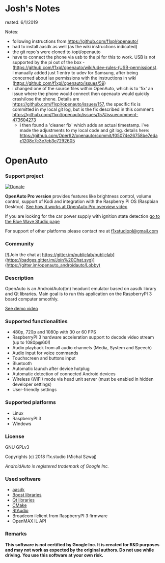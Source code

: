 # Josh's Notes

reated: 6/1/2019

Notes:
- following instructions from https://github.com/f1xpl/openauto/
- had to install aasdk as well (as the wiki instructions indicated)
- the git repo's were cloned to /opt/openauto
- have to connect the phone via usb to the pi for this to work. USB is not supported by the pi out of the box - (https://github.com/f1xpl/openauto/wiki/udev-rules-(USB-permissions). I manually added just 1 entry to udev for Samsung, after being concerned about lax permissions with the instructions in wiki (https://github.com/f1xpl/openauto/issues/59)
- i changed one of the source files within OpenAuto, which is to 'fix' an issue where the phone would connect then openauto would quickly crash/lose the phone. Details are https://github.com/f1xpl/openauto/issues/157, the specific fix is committed in my local git log, but is the fix described in this comment: https://github.com/f1xpl/openauto/issues/157#issuecomment-473604273
   - i then found a 'cleaner fix' which adds an actual timestamp. i've made the adjustments to my local code and git log. details here: https://github.com/Oper92/openauto/commit/f05074e26758be7edac1208c7c3e7eb3e7292605


# OpenAuto

### Support project
[![Donate](https://img.shields.io/badge/Donate-PayPal-green.svg)](https://www.paypal.com/cgi-bin/webscr?cmd=_s-xclick&hosted_button_id=R4HXE5ESDR4U4)

**OpenAuto Pro version** provides features like brightness control, volume control, support of Kodi and integration with the Raspberry PI OS (Raspbian Desktop). [See how it works at OpenAuto Pro overview video](https://www.youtube.com/watch?v=9sTOMI1qTiA)

If you are looking for the car power supply with ignition state detection [go to the Blue Wave Studio page](https://bluewavestudio.io/index.php/bluewave-shop)

For support of other platforms please contact me at f1xstudiopl@gmail.com

### Community
[![Join the chat at https://gitter.im/publiclab/publiclab](https://badges.gitter.im/Join%20Chat.svg)](https://gitter.im/openauto_androidauto/Lobby)

### Description
OpenAuto is an AndroidAuto(tm) headunit emulator based on aasdk library and Qt libraries. Main goal is to run this application on the RaspberryPI 3 board computer smoothly.

[See demo video](https://www.youtube.com/watch?v=k9tKRqIkQs8)

### Supported functionalities
 - 480p, 720p and 1080p with 30 or 60 FPS
 - RaspberryPI 3 hardware acceleration support to decode video stream (up to 1080p@60!)
 - Audio playback from all audio channels (Media, System and Speech)
 - Audio input for voice commands
 - Touchscreen and buttons input
 - Bluetooth
 - Automatic launch after device hotplug
 - Automatic detection of connected Android devices
 - Wireless (WiFi) mode via head unit server (must be enabled in hidden developer settings)
 - User-friendly settings

### Supported platforms

 - Linux
 - RaspberryPI 3
 - Windows

### License
GNU GPLv3

Copyrights (c) 2018 f1x.studio (Michal Szwaj)

*AndroidAuto is registered trademark of Google Inc.*

### Used software
 - [aasdk](https://github.com/f1xpl/aasdk)
 - [Boost libraries](http://www.boost.org/)
 - [Qt libraries](https://www.qt.io/)
 - [CMake](https://cmake.org/)
 - [RtAudio](https://www.music.mcgill.ca/~gary/rtaudio/playback.html)
 - Broadcom ilclient from RaspberryPI 3 firmware
 - OpenMAX IL API

### Remarks
**This software is not certified by Google Inc. It is created for R&D purposes and may not work as expected by the original authors. Do not use while driving. You use this software at your own risk.**
